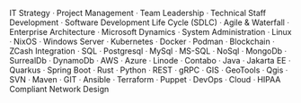 IT Strategy ᐧ Project Management ᐧ Team Leadership ᐧ Technical Staff Development ᐧ Software Development Life Cycle (SDLC) ᐧ Agile & Waterfall ᐧ Enterprise Architecture ᐧ Microsoft Dynamics ᐧ System Administration ᐧ Linux ᐧ NixOS ᐧ Windows Server ᐧ Kubernetes ᐧ Docker ᐧ Podman ᐧ Blockchain ᐧ ZCash Integration ᐧ SQL ᐧ Postgresql ᐧ MySql ᐧ MS-SQL ᐧ NoSql ᐧ MongoDb ᐧ SurrealDb ᐧ DynamoDb ᐧ AWS ᐧ Azure ᐧ Linode ᐧ Contabo ᐧ Java ᐧ Jakarta EE ᐧ Quarkus ᐧ Spring Boot ᐧ Rust ᐧ Python ᐧ REST ᐧ gRPC ᐧ GIS ᐧ GeoTools ᐧ Qgis ᐧ SVN ᐧ Maven ᐧ GIT ᐧ Ansible ᐧ Terraform ᐧ Puppet ᐧ DevOps ᐧ Cloud ᐧ HIPAA Compliant Network Design
